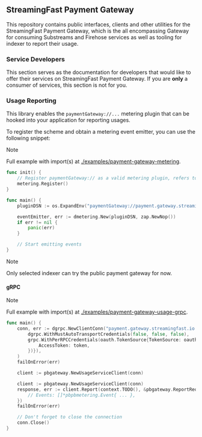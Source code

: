 ## StreamingFast Payment Gateway

This repository contains public interfaces, clients and other utilities for the StreamingFast Payment Gateway, which is the all encompassing Gateway for consuming Substreams and Firehose services as well as tooling for indexer to report their usage.

### Service Developers

This section serves as the documentation for developers that would like to offer their services on StreamingFast Payment Gateway. If you are **only** a consumer of services, this section is not for you.

### Usage Reporting

This library enables the `paymentGateway://...` metering plugin that can be hooked into your application for reporting usages.

To register the scheme and obtain a metering event emitter, you can use the following snippet:

> [!NOTE]
> Full example with import(s) at [./examples/payment-gateway-metering](./examples/payment-gateway-metering/main.go).

```go
func init() {
	// Register paymentGateway:// as a valid metering plugin, refers to Register documentation for extra details
	metering.Register()
}

func main() {
	pluginDSN := os.ExpandEnv("paymentGateway://payment.gateway.streamingfast.io?network=eth-mainnet&token=${SF_API_TOKEN}")

	eventEmitter, err := dmetering.New(pluginDSN, zap.NewNop())
	if err != nil {
		panic(err)
	}

	// Start emitting events
}
```

> [!NOTE]
> Only selected indexer can try the public payment gateway for now.

#### gRPC

> [!NOTE]
> Full example with import(s) at [./examples/payment-gateway-usage-grpc](./examples/payment-gateway-usage-grpc/main.go).

```go
func main() {
	conn, err := dgrpc.NewClientConn("payment.gateway.streamingfast.io:443",
		dgrpc.WithMustAutoTransportCredentials(false, false, false),
		grpc.WithPerRPCCredentials(oauth.TokenSource{TokenSource: oauth2.StaticTokenSource(&oauth2.Token{
			AccessToken: token,
		})}),
	)
	failOnError(err)

	client := pbgateway.NewUsageServiceClient(conn)

	client := pbgateway.NewUsageServiceClient(conn)
	response, err := client.Report(context.TODO(), &pbgateway.ReportRequest{
		// Events: []*pbpbmetering.Event{ ... },
	})
	failOnError(err)

	// Don't forget to close the connection
	conn.Close()
}
```